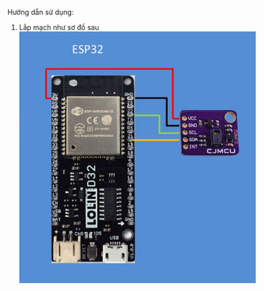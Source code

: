 Hướng dẫn sử dụng:<br>
1. Lắp mạch như sơ đồ sau<br>
   <img src="Gesture_control.png" alt="Giao diện" width="500"/>

